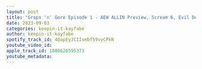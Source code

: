 ```yaml
---
layout: post
title: "Graps 'n' Gore Episode 1 - AEW ALLIN Preview, Scream 6, Evil Dead Rise + more"
date: 2023-09-03
categories: keepin-it-kayfabe
author: keepin-it-kayfabe
spotify_track_id: 4QapEyJCIIsmbf59vyCPkN
youtube_video_id: 
apple_track_id: 1000626595373
youtube_metadata: 
---
```

